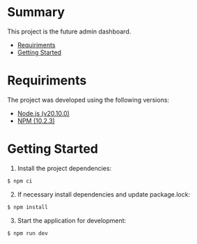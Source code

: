 # Summary

This project is the future admin dashboard.

-   [Requiriments](#requiriments)
-   [Getting Started](#getting-started)

# Requiriments

The project was developed using the following versions:

-   [Node.js (v20.10.0)](https://nodejs.org/en/)
-   [NPM (10.2.3)](https://nodejs.org/en/)

# Getting Started

1. Install the project dependencies:

```cmd
$ npm ci
```

2. If necessary install dependencies and update package.lock:

```cmd
$ npm install
```

3. Start the application for development:

```cmd
$ npm run dev
```
